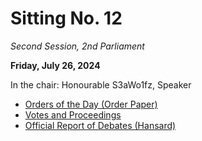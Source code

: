 # Sitting No. 12

_Second Session, 2nd Parliament_

**Friday, July 26, 2024**

In the chair: Honourable S3aWo1fz, Speaker

- [Orders of the Day (Order Paper)](https://github.com/British-Columbia/Legislative-Assembly/blob/main/2nd%20Parliament/Sittings/No.%2012/Orders%20of%20the%20Day.pdf)
- [Votes and Proceedings](https://github.com/British-Columbia/Legislative-Assembly/blob/main/2nd%20Parliament/Sittings/No.%2012/Votes%20and%20Proceedings.pdf)
- [Official Report of Debates (Hansard)](https://github.com/British-Columbia/Legislative-Assembly/blob/main/2nd%20Parliament/Sittings/No.%2012/Official%20Report%20of%20Debates.pdf)
